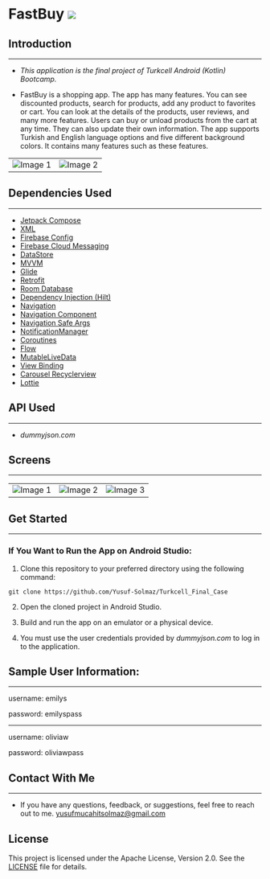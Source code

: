 # FastBuy <img src="https://img.shields.io/badge/-Kotlin-7c6fe1?style=flat&logo=kotlin&logoColor=white">

## Introduction 
--------------------------------
* _This application is the final project of Turkcell Android (Kotlin) Bootcamp._

* FastBuy is a shopping app. The app has many features. You can see discounted products, search for products, add any product to favorites or cart. You can look at the details of the products, user reviews, and many more features. Users can buy or unload products from the cart at any time. They can also update their own information. The app supports Turkish and English language options and five different background colors. It contains many features such as these features.


<table>
  <tr>
    <td><img src="https://github.com/Yusuf-Solmaz/Turkcell_Final_Case/assets/83172478/12aefd0f-b164-4b8d-b9c3-e063ec48bab4" alt="Image 1"></td>
    <td><img src="https://github.com/Yusuf-Solmaz/Turkcell_Final_Case/assets/83172478/f39aebfb-af2c-4d1e-8ea8-5b69f721d982" alt="Image 2"></td>
  </tr>
</table>

## Dependencies Used
--------------------------------
* [Jetpack Compose](https://developer.android.com/develop/ui/compose)
* [XML](https://developer.android.com/develop/ui/views/layout/declaring-layout?hl=en)
* [Firebase Config](https://firebase.google.com/docs/remote-config?hl=en)
* [Firebase Cloud Messaging](https://firebase.google.com/docs/cloud-messaging?hl=en)
* [DataStore](https://developer.android.com/topic/libraries/architecture/datastore)
* [MVVM](https://developer.android.com/topic/libraries/architecture/viewmodel#implement)
* [Glide](https://github.com/bumptech/glide)
* [Retrofit](https://square.github.io/retrofit/)
* [Room Database](https://developer.android.com/training/data-storage/room)
* [Dependency Injection (Hilt)](https://developer.android.com/training/dependency-injection/hilt-android)
* [Navigation](https://developer.android.com/develop/ui/compose/navigation)
* [Navigation Component](https://developer.android.com/guide/navigation/navigation-getting-started)
* [Navigation Safe Args](https://developer.android.com/guide/navigation/use-graph/safe-args)
* [NotificationManager](https://developer.android.com/reference/android/app/NotificationManager)
* [Coroutines](https://developer.android.com/kotlin/coroutines?hl=en)
* [Flow](https://developer.android.com/kotlin/flow)
* [MutableLiveData](https://developer.android.com/reference/android/arch/lifecycle/MutableLiveData)
* [View Binding](https://developer.android.com/topic/libraries/view-binding)
* [Carousel Recyclerview](https://github.com/sparrow007/CarouselRecyclerview)
* [Lottie](https://developers.lottiefiles.com/docs/)
  

## API Used
--------------------------------
* _dummyjson.com_

## Screens
--------------------------------


  <table>
  <tr>
    <td><img src="https://github.com/Yusuf-Solmaz/Turkcell_Final_Case/assets/83172478/459952a8-cb06-44d8-800c-ff7fbaf8643f" alt="Image 1"></td>
    <td><img src="https://github.com/Yusuf-Solmaz/Turkcell_Final_Case/assets/83172478/307c0fc4-16dd-4259-b9aa-379d5a0a0213" alt="Image 2"></td>
    <td><img src="https://github.com/Yusuf-Solmaz/Turkcell_Final_Case/assets/83172478/3af19929-b89e-4c26-a492-dff2958ec29c" alt="Image 3"></td>
  </tr>
</table>

## Get Started
--------------------------------

 ### If You Want to Run the App on Android Studio:

1. Clone this repository to your preferred directory using the following command:

```
git clone https://github.com/Yusuf-Solmaz/Turkcell_Final_Case
```
2. Open the cloned project in Android Studio.

3. Build and run the app on an emulator or a physical device.

4. You must use the user credentials provided by _dummyjson.com_ to log in to the application.

## Sample User Information:
--------------------------------

username: emilys

password: emilyspass

--------------------
username: oliviaw

password: oliviawpass 

## Contact With Me
--------------------------------

* If you have any questions, feedback, or suggestions, feel free to reach out to me.
yusufmucahitsolmaz@gmail.com

## License
This project is licensed under the Apache License, Version 2.0. See the [LICENSE](LICENSE) file for details.
